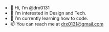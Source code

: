- 👋 Hi, I’m @drx0131
- 👀 I’m interested in Design and Tech.
- 🌱 I’m currently learning how to code.
- 📫 You can reach me at drx0131@gmail.com



<!---
drx0131/drx0131 is a ✨ special ✨ repository because its `README.md` (this file) appears on your GitHub profile.
You can click the Preview link to take a look at your changes.
--->

